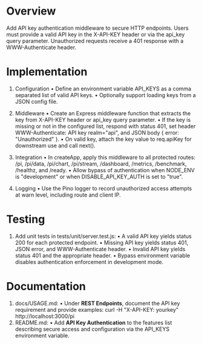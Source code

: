 # Overview
Add API key authentication middleware to secure HTTP endpoints. Users must provide a valid API key in the X-API-KEY header or via the api_key query parameter. Unauthorized requests receive a 401 response with a WWW-Authenticate header.

# Implementation
1. Configuration
   • Define an environment variable API_KEYS as a comma separated list of valid API keys.
   • Optionally support loading keys from a JSON config file.

2. Middleware
   • Create an Express middleware function that extracts the key from X-API-KEY header or api_key query parameter.
   • If the key is missing or not in the configured list, respond with status 401, set header WWW-Authenticate: API key realm="api", and JSON body { error: "Unauthorized" }.
   • On valid key, attach the key value to req.apiKey for downstream use and call next().

3. Integration
   • In createApp, apply this middleware to all protected routes: /pi, /pi/data, /pi/chart, /pi/stream, /dashboard, /metrics, /benchmark, /healthz, and /ready.
   • Allow bypass of authentication when NODE_ENV is "development" or when DISABLE_API_KEY_AUTH is set to "true".

4. Logging
   • Use the Pino logger to record unauthorized access attempts at warn level, including route and client IP.

# Testing
1. Add unit tests in tests/unit/server.test.js:
   • A valid API key yields status 200 for each protected endpoint.
   • Missing API key yields status 401, JSON error, and WWW-Authenticate header.
   • Invalid API key yields status 401 and the appropriate header.
   • Bypass environment variable disables authentication enforcement in development mode.

# Documentation
1. docs/USAGE.md:
   • Under **REST Endpoints**, document the API key requirement and provide examples:
     curl -H "X-API-KEY: yourkey" http://localhost:3000/pi
2. README.md:
   • Add **API Key Authentication** to the features list describing secure access and configuration via the API_KEYS environment variable.